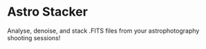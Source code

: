 # Astro Stacker

Analyse, denoise, and stack .FITS files from your astrophotography shooting sessions!
